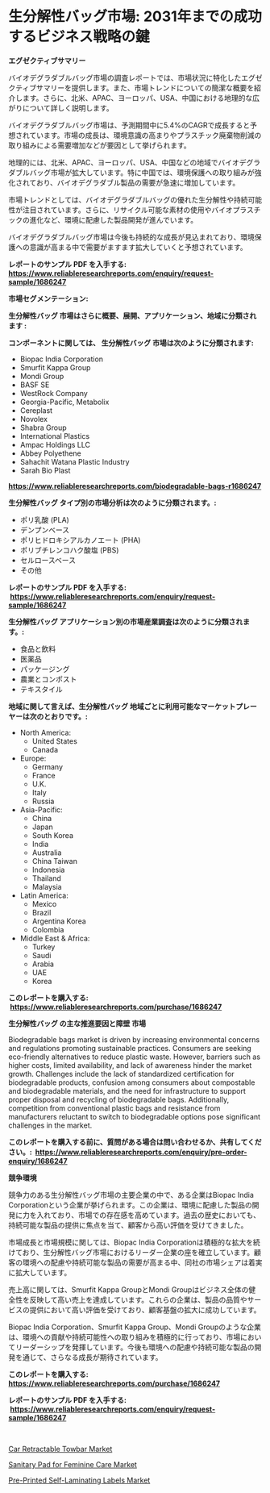 <p><h1>生分解性バッグ市場: 2031年までの成功するビジネス戦略の鍵</h1></p><p><strong>エグゼクティブサマリー</strong></p>
<p><p>バイオデグラダブルバッグ市場の調査レポートでは、市場状況に特化したエグゼクティブサマリーを提供します。また、市場トレンドについての簡潔な概要を紹介します。さらに、北米、APAC、ヨーロッパ、USA、中国における地理的な広がりについて詳しく説明します。</p><p>バイオデグラダブルバッグ市場は、予測期間中に5.4%のCAGRで成長すると予想されています。市場の成長は、環境意識の高まりやプラスチック廃棄物削減の取り組みによる需要増加などが要因として挙げられます。</p><p>地理的には、北米、APAC、ヨーロッパ、USA、中国などの地域でバイオデグラダブルバッグ市場が拡大しています。特に中国では、環境保護への取り組みが強化されており、バイオデグラダブル製品の需要が急速に増加しています。</p><p>市場トレンドとしては、バイオデグラダブルバッグの優れた生分解性や持続可能性が注目されています。さらに、リサイクル可能な素材の使用やバイオプラスチックの進化など、環境に配慮した製品開発が進んでいます。</p><p>バイオデグラダブルバッグ市場は今後も持続的な成長が見込まれており、環境保護への意識が高まる中で需要がますます拡大していくと予想されています。</p></p>
<p><strong>レポートのサンプル PDF を入手する: <a href="https://www.reliableresearchreports.com/enquiry/request-sample/1686247">https://www.reliableresearchreports.com/enquiry/request-sample/1686247</a></strong></p>
<p><strong>市場セグメンテーション:</strong></p>
<p><strong> 生分解性バッグ 市場はさらに概要、展開、アプリケーション、地域に分類されます :</strong></p>
<p><strong>コンポーネントに関しては、 生分解性バッグ 市場は次のように分類されます: &nbsp;</strong></p>
<p><ul><li>Biopac India Corporation</li><li>Smurfit Kappa Group</li><li>Mondi Group</li><li>BASF SE</li><li>WestRock Company</li><li>Georgia-Pacific, Metabolix</li><li>Cereplast</li><li>Novolex</li><li>Shabra Group</li><li>International Plastics</li><li>Ampac Holdings LLC</li><li>Abbey Polyethene</li><li>Sahachit Watana Plastic Industry</li><li>Sarah Bio Plast</li></ul></p>
<p><strong><a href="https://www.reliableresearchreports.com/biodegradable-bags-r1686247">https://www.reliableresearchreports.com/biodegradable-bags-r1686247</a></strong></p>
<p><strong> 生分解性バッグ タイプ別の市場分析は次のように分類されます。:</strong></p>
<p><ul><li>ポリ乳酸 (PLA)</li><li>デンプンベース</li><li>ポリヒドロキシアルカノエート (PHA)</li><li>ポリブチレンコハク酸塩 (PBS)</li><li>セルロースベース</li><li>その他</li></ul></p>
<p><strong>レポートのサンプル PDF を入手する: &nbsp;<a href="https://www.reliableresearchreports.com/enquiry/request-sample/1686247">https://www.reliableresearchreports.com/enquiry/request-sample/1686247</a></strong></p>
<p><strong> 生分解性バッグ アプリケーション別の市場産業調査は次のように分類されます。:</strong></p>
<p><ul><li>食品と飲料</li><li>医薬品</li><li>パッケージング</li><li>農業とコンポスト</li><li>テキスタイル</li></ul></p>
<p><strong>地域に関して言えば、生分解性バッグ 地域ごとに利用可能なマーケットプレーヤーは次のとおりです。:</strong></p>
<p><ul>
    <li>
        North America:
        <ul>
            <li>United States</li>
            <li>Canada</li>
        </ul>
    </li>
    <li>
        Europe:
        <ul>
            <li>Germany</li>
            <li>France</li>
            <li>U.K.</li>
            <li>Italy</li>
            <li>Russia</li>
        </ul>
    </li>
    <li>
        Asia-Pacific:
        <ul>
            <li>China</li>
            <li>Japan</li>
            <li>South Korea</li>
            <li>India</li>
            <li>Australia</li>
            <li>China Taiwan</li>
            <li>Indonesia</li>
            <li>Thailand</li>
            <li>Malaysia</li>
        </ul>
    </li>
    <li>
        Latin America:
        <ul>
            <li>Mexico</li>
            <li>Brazil</li>
            <li>Argentina Korea</li>
            <li>Colombia</li>
        </ul>
    </li>
    <li>
        Middle East & Africa:
        <ul>
            <li>Turkey</li>
            <li>Saudi</li>
            <li>Arabia</li>
            <li>UAE</li>
            <li>Korea</li>
        </ul>
    </li>
    </ul></p>
<p><strong>このレポートを購入する: &nbsp;<a href="https://www.reliableresearchreports.com/purchase/1686247">https://www.reliableresearchreports.com/purchase/1686247</a></strong></p>
<p><strong>生分解性バッグ の主な推進要因と障壁 市場</strong></p>
<p><p>Biodegradable bags market is driven by increasing environmental concerns and regulations promoting sustainable practices. Consumers are seeking eco-friendly alternatives to reduce plastic waste. However, barriers such as higher costs, limited availability, and lack of awareness hinder the market growth. Challenges include the lack of standardized certification for biodegradable products, confusion among consumers about compostable and biodegradable materials, and the need for infrastructure to support proper disposal and recycling of biodegradable bags. Additionally, competition from conventional plastic bags and resistance from manufacturers reluctant to switch to biodegradable options pose significant challenges in the market.</p></p>
<p><strong>このレポートを購入する前に、質問がある場合は問い合わせるか、共有してください。:&nbsp; <a href="https://www.reliableresearchreports.com/enquiry/pre-order-enquiry/1686247">https://www.reliableresearchreports.com/enquiry/pre-order-enquiry/1686247</a></strong></p>
<p><strong>競争環境</strong></p>
<p><p>競争力のある生分解性バッグ市場の主要企業の中で、ある企業はBiopac India Corporationという企業が挙げられます。この企業は、環境に配慮した製品の開発に力を入れており、市場での存在感を高めています。過去の歴史においても、持続可能な製品の提供に焦点を当て、顧客から高い評価を受けてきました。</p><p>市場成長と市場規模に関しては、Biopac India Corporationは積極的な拡大を続けており、生分解性バッグ市場におけるリーダー企業の座を確立しています。顧客の環境への配慮や持続可能な製品の需要が高まる中、同社の市場シェアは着実に拡大しています。</p><p>売上高に関しては、Smurfit Kappa GroupとMondi Groupはビジネス全体の健全性を反映して高い売上を達成しています。これらの企業は、製品の品質やサービスの提供において高い評価を受けており、顧客基盤の拡大に成功しています。</p><p>Biopac India Corporation、Smurfit Kappa Group、Mondi Groupのような企業は、環境への貢献や持続可能性への取り組みを積極的に行っており、市場においてリーダーシップを発揮しています。今後も環境への配慮や持続可能な製品の開発を通じて、さらなる成長が期待されています。</p></p>
<p><strong>このレポートを購入する: &nbsp; <a href="https://www.reliableresearchreports.com/purchase/1686247">https://www.reliableresearchreports.com/purchase/1686247</a></strong></p>
<p><strong>レポートのサンプル PDF を入手する: &nbsp;<a href="https://www.reliableresearchreports.com/enquiry/request-sample/1686247">https://www.reliableresearchreports.com/enquiry/request-sample/1686247</a></strong><strong></strong></p>
<p>&nbsp;</p>
<p><p><a href="https://www.linkedin.com/pulse/car-retractable-towbar-market-size-2024-2031-global-mqctf?trackingId=kA5MjG3HU1qejLRLoGstqg%3D%3D">Car Retractable Towbar Market</a></p><p><a href="https://www.linkedin.com/pulse/sanitary-pad-feminine-care-market-size-share-global-analysis-h3sce?trackingId=JmRoR6LGlLhOO51La%2BW0LA%3D%3D">Sanitary Pad for Feminine Care Market</a></p><p><a href="https://www.linkedin.com/pulse/pre-printed-self-laminating-labels-market-analysis-examines-sn1fe?trackingId=k6GUOOdSoRkhKjZNDh%2Furw%3D%3D">Pre-Printed Self-Laminating Labels Market</a></p></p>